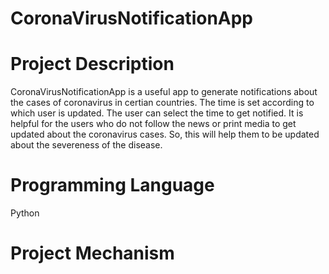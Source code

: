 # CoronaVirusNotificationApp


# Project Description
CoronaVirusNotificationApp is a useful app to generate notifications about the cases of coronavirus in certian countries. The time is set according to which user is updated. 
The user can select the time to get notified. It is helpful for the users who do not follow the news or print media to get updated about the coronavirus cases. So, this 
will help them to be updated about the severeness of the disease. 


# Programming Language
Python

# Project Mechanism

